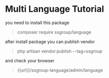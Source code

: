 # Multi Language Tutorial

you need to install this package
> composer require ssgroup/language

after install package you can publish vendor
> php artisan vendor:publish --tag=ssgroup

and check your browser
> {{url}}/ssgroup-language/admin/language
